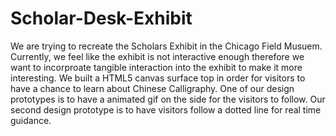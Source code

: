 # Scholar-Desk-Exhibit

We are trying to recreate the Scholars Exhibit in the Chicago Field Musuem. Currently, we feel like the exhibit is not interactive 
enough therefore we want to incorproate tangible interaction into the exhibit to make it more interesting. We built a HTML5 canvas surface top
in order for visitors to have a chance to learn about Chinese Calligraphy. One of our design prototypes is to have a animated gif on the side for the
visitors to follow. Our second design prototype is to have visitors follow a dotted line for real time guidance. 

